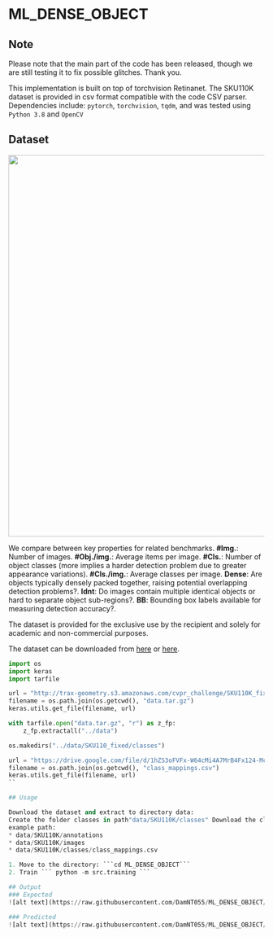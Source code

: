 # ML_DENSE_OBJECT

## Note 
Please note that the main part of the code has been released, though we are still testing it to fix possible glitches. Thank you.

This implementation is built on top of torchvision Retinanet. The SKU110K dataset is provided in csv format compatible with the code CSV parser.
Dependencies include: ```pytorch```, ```torchvision```, ```tqdm```, and was tested  using ```Python 3.8``` and ```OpenCV```

## Dataset

<img src="https://raw.githubusercontent.com/eg4000/SKU110K_CVPR19/master/figures/benchmarks_comparison.jpg" width="750">

We compare between key properties for related benchmarks. **#Img.**: Number of images. **#Obj./img.**: Average items per image. **#Cls.**: Number of object classes (more implies a harder detection problem due to greater appearance variations). **#Cls./img.**: Average classes per image. **Dense**: Are objects typically densely packed together, raising potential overlapping detection problems?. **Idnt**: Do images contain multiple identical objects or hard to separate object sub-regions?. **BB**: Bounding box labels available for measuring detection accuracy?.

The dataset is provided for the exclusive use by the recipient and solely for academic and non-commercial purposes. 

The dataset can be downloaded from <a href="http://trax-geometry.s3.amazonaws.com/cvpr_challenge/SKU110K_fixed.tar.gz"> here</a> or <a href="https://drive.google.com/file/d/1iq93lCdhaPUN0fWbLieMtzfB1850pKwd">here</a>.

```python
import os
import keras
import tarfile

url = "http://trax-geometry.s3.amazonaws.com/cvpr_challenge/SKU110K_fixed.tar.gz"
filename = os.path.join(os.getcwd(), "data.tar.gz")
keras.utils.get_file(filename, url)

with tarfile.open("data.tar.gz", "r") as z_fp:
    z_fp.extractall("../data")

os.makedirs("../data/SKU110_fixed/classes")

url = "https://drive.google.com/file/d/1hZS3oFVFx-W64cMi4A7MrB4Fx124-Mcg/view?usp=sharing"
filename = os.path.join(os.getcwd(), "class_mappings.csv")
keras.utils.get_file(filename, url)
``

## Usage

Download the dataset and extract to directory data:
Create the folder classes in path"data/SKU110K/classes" Download the classes file from <a href="https://drive.google.com/file/d/1hZS3oFVFx-W64cMi4A7MrB4Fx124-Mcg/view?usp=sharing">here</a> 
example path: 
* data/SKU110K/annotations
* data/SKU110K/images
* data/SKU110K/classes/class_mappings.csv

1. Move to the directory: ```cd ML_DENSE_OBJECT```
2. Train ``` python -m src.training ```

## Output 
### Expected 
![alt text](https://raw.githubusercontent.com/DamNT055/ML_DENSE_OBJECT/main/pictures/expected.png "Logo Title Text 1")

### Predicted
![alt text](https://raw.githubusercontent.com/DamNT055/ML_DENSE_OBJECT/main/pictures/output.png "Logo Title Text 1")
